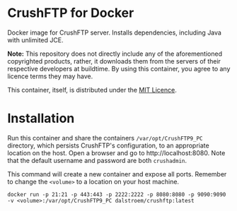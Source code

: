 # CrushFTP for Docker
Docker image for CrushFTP server. Installs dependencies, including Java with unlimited JCE.

**Note:** This repository does not directly include any of the aforementioned copyrighted products, rather, it downloads them from the servers of their respective developers at buildtime. By using this container, you agree to any licence terms they may have.

This container, itself, is distributed under the [MIT Licence](https://github.com/Dalstroem/Docker-CrushFTP/blob/master/LICENSE).

# Installation
Run this container and share the containers `/var/opt/CrushFTP9_PC` directory, which persists CrushFTP's configuration, to an appropriate location on the host. Open a browser and go to http://localhost:8080. Note that the default username and password are both `crushadmin`.

This command will create a new container and expose all ports. Remember to change the `<volume>` to a location on your host machine.

```
docker run -p 21:21 -p 443:443 -p 2222:2222 -p 8080:8080 -p 9090:9090 -v <volume>:/var/opt/CrushFTP9_PC dalstroem/crushftp:latest
```
